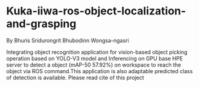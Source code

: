 # Kuka-iiwa-ros-object-localization-and-grasping
By
Bhuris Sridurongrit
Bhubodinn Wongsa-ngasri

Integrating object recognition application for vision-based object picking operation based on YOLO-V3 model and Inferencing on GPU base HPE server to detect a object (mAP-50 57.92%) on workspace to reach the object via ROS command.This application is also adaptable predicted class of detection is available. 
Please read cite of this project 

